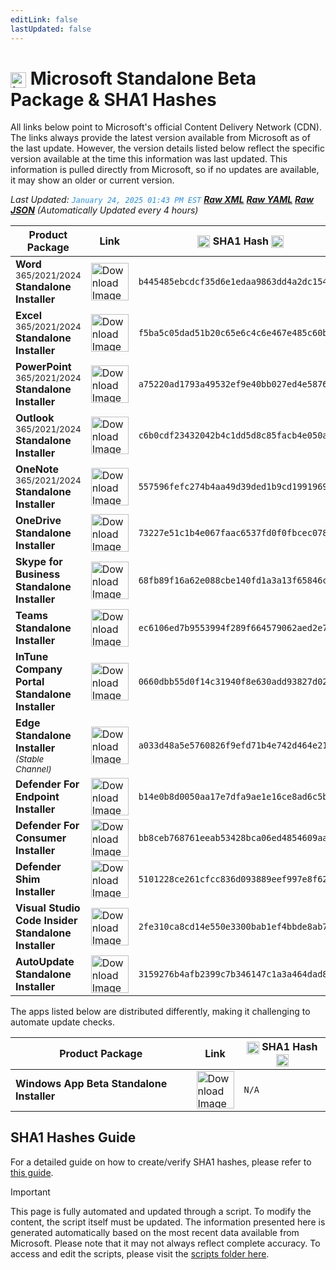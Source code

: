 ```yaml
---
editLink: false
lastUpdated: false
---
```

# <img src="/images/Microsoft_Logo_512px.png" alt="image" width="25" style="vertical-align: middle; display: inline-block;" /> Microsoft Standalone Beta Package & SHA1 Hashes

<span class="extra-small">All links below point to Microsoft's official Content Delivery Network (CDN).</span>
<span class="extra-small">The links always provide the latest version available from Microsoft as of the last update. However, the version details listed below reflect the specific version available at the time this information was last updated. This information is pulled directly from Microsoft, so if no updates are available, it may show an older or current version.</span>

<span class="extra-small">_Last Updated: <code style="color : dodgerblue">January 24, 2025 01:43 PM EST</code> [**_Raw XML_**](https://github.com/cocopuff2u/MOFA/blob/main/latest_raw_files/macos_standalone_beta.xml) [**_Raw YAML_**](https://github.com/cocopuff2u/MOFA/blob/main/latest_raw_files/macos_standalone_beta.yaml) [**_Raw JSON_**](https://github.com/cocopuff2u/MOFA/blob/main/latest_raw_files/macos_standalone_beta.json)
 (Automatically Updated every 4 hours)_</span>

| **Product Package** | **Link** | **<img src="/images/sha-256.png" alt="image" width="20" style="vertical-align: middle; display: inline-block;" /> SHA1 Hash <img src="/images/sha-256.png" alt="image" width="20" style="vertical-align: middle; display: inline-block;" />** |
|----------------------|----------|------------------|
| **Word** <sup>365/2021/2024</sup> **Standalone Installer** | <a href="https://officecdnmac.microsoft.com/pr/4B2D7701-0A4F-49C8-B4CB-0C2D4043F51F/MacAutoupdate/Microsoft_Word_16.94.25012211_Updater.pkg"><img src="/images/MSWD_512x512x32.png" alt="Download Image" width="60"></a> | `b445485ebcdcf35d6e1edaa9863dd4a2dc154c19` |
| **Excel** <sup>365/2021/2024</sup> **Standalone Installer** | <a href="https://officecdnmac.microsoft.com/pr/4B2D7701-0A4F-49C8-B4CB-0C2D4043F51F/MacAutoupdate/Microsoft_Excel_16.94.25012211_Updater.pkg"><img src="/images/XCEL_512x512x32.png" alt="Download Image" width="60"></a> | `f5ba5c05dad51b20c65e6c4c6e467e485c60bc0a` |
| **PowerPoint** <sup>365/2021/2024</sup> **Standalone Installer** | <a href="https://officecdnmac.microsoft.com/pr/4B2D7701-0A4F-49C8-B4CB-0C2D4043F51F/MacAutoupdate/Microsoft_PowerPoint_16.94.25012211_Updater.pkg"><img src="/images/PPT3_512x512x32.png" alt="Download Image" width="60"></a> | `a75220ad1793a49532ef9e40bb027ed4e587664d` |
| **Outlook** <sup>365/2021/2024</sup> **Standalone Installer**| <a href="https://officecdnmac.microsoft.com/pr/4B2D7701-0A4F-49C8-B4CB-0C2D4043F51F/MacAutoupdate/Microsoft_Outlook_16.94.25012211_Updater.pkg"><img src="/images/Outlook_512x512x32.png" alt="Download Image" width="60"></a> | `c6b0cdf23432042b4c1dd5d8c85facb4e050ae7b` |
| **OneNote** <sup>365/2021/2024</sup> **Standalone Installer** | <a href="https://officecdnmac.microsoft.com/pr/4B2D7701-0A4F-49C8-B4CB-0C2D4043F51F/MacAutoupdate/Microsoft_OneNote_16.94.25012211_Updater.pkg"><img src="/images/OneNote_512x512x32.png" alt="Download Image" width="60"></a> | `557596fefc274b4aa49d39ded1b9cd1991969675` |
| **OneDrive Standalone Installer** | <a href="https://oneclient.sfx.ms/Mac/Installers/24.244.1204.0003/OneDrive.pkg"><img src="/images/OneDrive_512x512x32.png" alt="Download Image" width="60"></a> | `73227e51c1b4e067faac6537fd0f0fbcec078261` |
| **Skype for Business Standalone Installer** | <a href="https://officecdn.microsoft.com/pr/4B2D7701-0A4F-49C8-B4CB-0C2D4043F51F/MacAutoupdate/SkypeForBusinessUpdater-16.31.10.pkg"><img src="/images/skype_for_business.png" alt="Download Image" width="60"></a> | `68fb89f16a62e088cbe140fd1a3a13f65846c827` |
| **Teams Standalone Installer** | <a href="https://statics.teams.cdn.office.net/production-osx/25016.1903.3376.8975/MicrosoftTeams.pkg"><img src="/images/teams_512x512x32.png" alt="Download Image" width="60"></a> | `ec6106ed7b9553994f289f664579062aed2e76f1` |
| **InTune Company Portal Standalone Installer** | <a href="https://officecdnmac.microsoft.com/pr/C1297A47-86C4-4C1F-97FA-950631F94777/MacAutoupdate/CompanyPortal_5.2310.4-Upgrade.pkg"><img src="/images/companyportal.png" alt="Download Image" width="60"></a> | `0660dbb55d0f14c31940f8e630add93827d022d0` |
| **Edge Standalone Installer** <sup>_(Stable Channel)_</sup> | <a href="https://officecdn-microsoft-com.akamaized.net/pr/03adf619-38c6-4249-95ff-4a01c0ffc962/MacAutoupdate/MicrosoftEdgeUpdate-132.0.2957.115.pkg"><img src="/images/edge_app.png" alt="Download Image" width="60"></a> | `a033d48a5e5760826f9efd71b4e742d464e2100f` |
| **Defender For Endpoint Installer** | <a href="https://officecdnmac.microsoft.com/pr/4B2D7701-0A4F-49C8-B4CB-0C2D4043F51F/MacAutoupdate/wdav-upgrade.pkg"><img src="/images/defender_512x512x32.png" alt="Download Image" width="60"></a> | `b14e0b8d0050aa17e7dfa9ae1e16ce8ad6c5bb8d` |
| **Defender For Consumer Installer** | <a href="https://officecdnmac.microsoft.com/pr/4B2D7701-0A4F-49C8-B4CB-0C2D4043F51F/MacAutoupdate/Microsoft_Defender_101.24122.0004_Individuals_Installer.pkg"><img src="/images/defender_512x512x32.png" alt="Download Image" width="60"></a> | `bb8ceb768761eeab53428bca06ed4854609aa16f` |
| **Defender Shim Installer** | <a href="https://officecdnmac.microsoft.com/pr/4B2D7701-0A4F-49C8-B4CB-0C2D4043F51F/MacAutoupdate/Microsoft_Defender_101.24080.0001_Individuals_Shim_Installer.pkg"><img src="/images/defender_512x512x32.png" alt="Download Image" width="60"></a> | `5101228ce261cfcc836d093889eef997e8f62dfd` |
| **Visual Studio Code Insider Standalone Installer** | <a href="https://vscode.download.prss.microsoft.com/dbazure/download/insider/f5782f528629d4200a964cc652055a4da43a7eb1/VSCode-darwin-universal.zip"><img src="/images/Code_512x512x32.png" alt="Download Image" width="60"></a> | `2fe310ca8cd14e550e3300bab1ef4bbde8ab7884` |
| **AutoUpdate Standalone Installer** | <a href="https://officecdnmac.microsoft.com/pr/4B2D7701-0A4F-49C8-B4CB-0C2D4043F51F/MacAutoupdate/Microsoft_AutoUpdate_4.77.24121924_Updater.pkg"><img src="/images/autoupdate.png" alt="Download Image" width="60"></a> | `3159276b4afb2399c7b346147c1a3a464dad8858` |

<span class="extra-small">The apps listed below are distributed differently, making it challenging to automate update checks.</span>

| **Product Package** | **Link** | **<img src="/images/sha-256.png" alt="image" width="20" style="vertical-align: middle; display: inline-block;" /> SHA1 Hash <img src="/images/sha-256.png" alt="image" width="20" style="vertical-align: middle; display: inline-block;" />** |
|----------------------|----------|------------------|
| **Windows App Beta Standalone Installer** | <a href="https://install.appcenter.ms/orgs/rdmacios-k2vy/apps/microsoft-remote-desktop-for-mac/distribution_groups/all-users-of-microsoft-remote-desktop-for-mac"><img src="/images/windowsapp.png" alt="Download Image" width="60"></a> | `N/A` |

## SHA1 Hashes Guide

For a detailed guide on how to create/verify SHA1 hashes, please refer to [this guide](/guides/how_to_sha1.md).

> [!IMPORTANT]
> This page is fully automated and updated through a script. To modify the content, the script itself must be updated. The information presented here is generated automatically based on the most recent data available from Microsoft. Please note that it may not always reflect complete accuracy. To access and edit the scripts, please visit the [scripts folder here](https://github.com/cocopuff2u/MOFA_WEBSITE/tree/main/update_readme_scripts).
